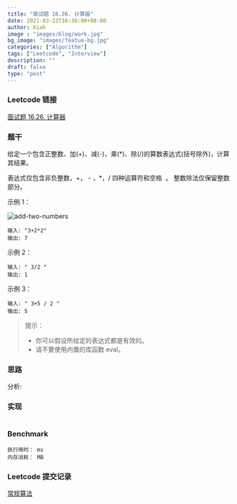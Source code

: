 ```yaml
---
title: "面试题 16.26. 计算器"
date: 2021-03-22T16:30:00+08:00
author: Xiak
image : "images/blog/work.jpg"
bg_image: "images/featue-bg.jpg"
categories: ["Algorithm"]
tags: ["Leetcode", "Interview"]
description: ""
draft: false
type: "post"
---
```


### Leetcode 链接

[面试题 16.26. 计算器](https://leetcode-cn.com/problems/calculator-lcci/)

### 题干
给定一个包含正整数、加(+)、减(-)、乘(*)、除(/)的算数表达式(括号除外)，计算其结果。

表达式仅包含非负整数，+， - ，*，/ 四种运算符和空格  。 整数除法仅保留整数部分。


示例 1：

![add-two-numbers](/images/algorithm/add-two-num-1.jpg)

```
输入: "3+2*2"
输出: 7
```

示例 2：

```
输入: " 3/2 "
输出: 1
```

示例 3：

```
输入: " 3+5 / 2 "
输出: 5
```


> 提示：
> - 你可以假设所给定的表达式都是有效的。
> - 请不要使用内置的库函数 eval。

### 思路

分析: 


### 实现


```golang

```

### Benchmark 
```
执行用时： ms
内存消耗： MB
```

### Leetcode 提交记录

[常规算法]()


